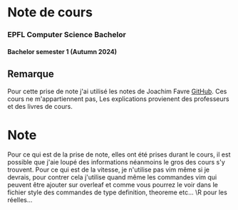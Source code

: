 # Note de cours


### EPFL Computer Science Bachelor
#### Bachelor semester 1 (Autumn 2024)

## Remarque
Pour cette prise de note j'ai utilisé les notes de Joachim Favre [GitHub](https://github.com/JoachimFavre/UniversityNotes/tree/master). Ces cours ne m'appartiennent pas, Les explications provienent des professeurs et des livres de cours.

# Note
Pour ce qui est de la prise de note, elles ont été prises durant le cours, il est possible que j'aie loupé des informations néanmoins le gros des cours s'y trouvent. Pour ce qui est de la vitesse, je n'utilise pas vim même si je devrais, pour contrer cela j'utilise quand même les commandes vim qui peuvent être ajouter sur overleaf et comme vous pourrez le voir dans le fichier style des commandes de type definition, theoreme etc... \R pour les réelles... 

